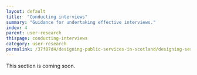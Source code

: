 ```yaml
---
layout: default
title:  "Conducting interviews"
summary: "Guidance for undertaking effective interviews."
index: 4
parent: user-research
thispage: conducting-interviews
category: user-research
permalink: /37f87d4/designing-public-services-in-scotland/designing-services/conducting-interviews/
---
```


This section is coming soon.
